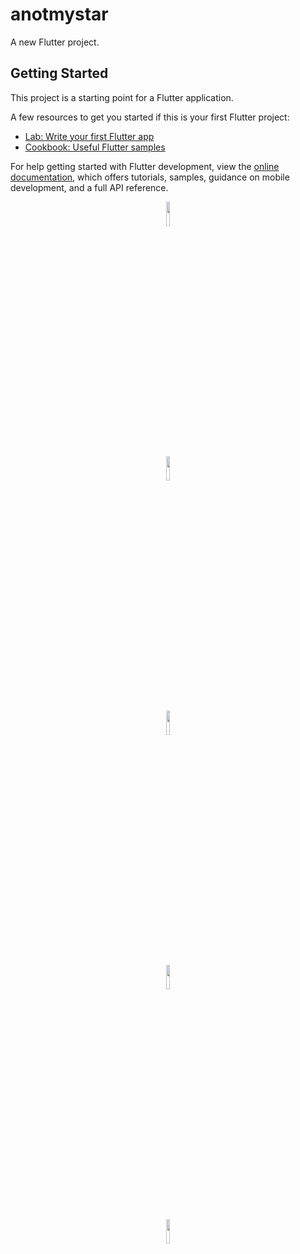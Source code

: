 # anotmystar

A new Flutter project.

## Getting Started

This project is a starting point for a Flutter application.

A few resources to get you started if this is your first Flutter project:

- [Lab: Write your first Flutter app](https://docs.flutter.dev/get-started/codelab)
- [Cookbook: Useful Flutter samples](https://docs.flutter.dev/cookbook)

For help getting started with Flutter development, view the
[online documentation](https://docs.flutter.dev/), which offers tutorials,
samples, guidance on mobile development, and a full API reference.
<!DOCTYPE html>
<html lang="en">
<head>
    <meta charset="UTF-8">
    <meta name="viewport" content="width=device-width, initial-scale=1.0">
    <title>Document</title>
</head>
<body>
    <center> 
        <p>
        <img src="file:///D:/ph/ui(1).png" alt="" height="10%" width="10%" ><br><br>
        <img src="D:\ph\ui_image\ui_3.png" alt="" height="10%" width="10%" ><br><br>
        <img src="D:\ph\ui_image\ui_4.png" alt="" height="10%" width="10%" ><br><br>
        <img src="D:\ph\ui_image\ui_5.png" alt="" height="10%" width="10%" ><br><br>
        <img src="D:\ph\ui_image\ui_6.png" alt="" height="10%" width="10%" ><br><br>
        </p>
    </center>
   
   
    
</body>
</html>
